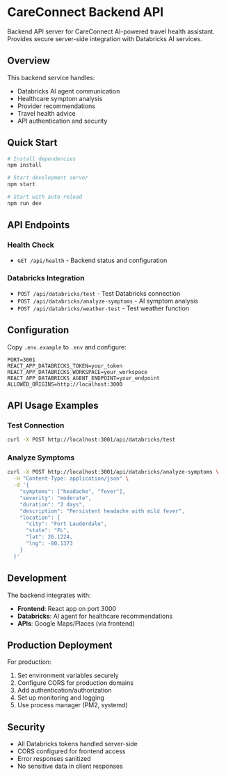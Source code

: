 # CareConnect Backend API

Backend API server for CareConnect AI-powered travel health assistant. Provides secure server-side integration with Databricks AI services.

## Overview

This backend service handles:
- Databricks AI agent communication
- Healthcare symptom analysis
- Provider recommendations
- Travel health advice
- API authentication and security

## Quick Start

```bash
# Install dependencies
npm install

# Start development server
npm start

# Start with auto-reload
npm run dev
```

## API Endpoints

### Health Check
- `GET /api/health` - Backend status and configuration

### Databricks Integration
- `POST /api/databricks/test` - Test Databricks connection
- `POST /api/databricks/analyze-symptoms` - AI symptom analysis
- `POST /api/databricks/weather-test` - Test weather function

## Configuration

Copy `.env.example` to `.env` and configure:

```env
PORT=3001
REACT_APP_DATABRICKS_TOKEN=your_token
REACT_APP_DATABRICKS_WORKSPACE=your_workspace
REACT_APP_DATABRICKS_AGENT_ENDPOINT=your_endpoint
ALLOWED_ORIGINS=http://localhost:3000
```

## API Usage Examples

### Test Connection
```bash
curl -X POST http://localhost:3001/api/databricks/test
```

### Analyze Symptoms
```bash
curl -X POST http://localhost:3001/api/databricks/analyze-symptoms \
  -H "Content-Type: application/json" \
  -d '{
    "symptoms": ["headache", "fever"],
    "severity": "moderate",
    "duration": "2 days",
    "description": "Persistent headache with mild fever",
    "location": {
      "city": "Fort Lauderdale",
      "state": "FL",
      "lat": 26.1224,
      "lng": -80.1373
    }
  }'
```

## Development

The backend integrates with:
- **Frontend**: React app on port 3000
- **Databricks**: AI agent for healthcare recommendations
- **APIs**: Google Maps/Places (via frontend)

## Production Deployment

For production:
1. Set environment variables securely
2. Configure CORS for production domains
3. Add authentication/authorization
4. Set up monitoring and logging
5. Use process manager (PM2, systemd)

## Security

- All Databricks tokens handled server-side
- CORS configured for frontend access
- Error responses sanitized
- No sensitive data in client responses